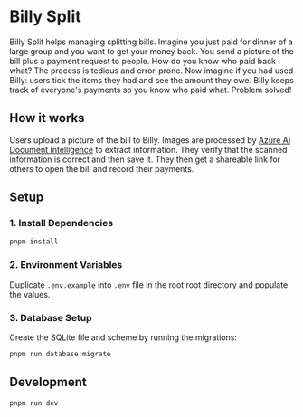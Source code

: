 # Billy Split

Billy Split helps managing splitting bills. Imagine you just paid for dinner of a large group and you want to get your money back. You send a picture of the bill plus a payment request to people. How do you know who paid back what? The process is tedious and error-prone. Now imagine if you had used Billy: users tick the items they had and see the amount they owe. Billy keeps track of everyone's payments so you know who paid what. Problem solved!

## How it works

Users upload a picture of the bill to Billy. Images are processed by [Azure AI Document Intelligence](https://azure.microsoft.com/en-us/products/ai-services/ai-document-intelligence) to extract information. They verify that the scanned information is correct and then save it. They then get a shareable link for others to open the bill and record their payments.

## Setup

### 1. Install Dependencies

```bash
pnpm install
```

### 2. Environment Variables

Duplicate `.env.example` into `.env` file in the root root directory and populate the values.

### 3. Database Setup

Create the SQLite file and scheme by running the migrations:

```bash
pnpm run database:migrate
```

## Development

```bash
pnpm run dev
```
